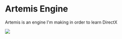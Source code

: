 # Artemis Engine

Artemis is an engine I'm making in order to learn DirectX

![](https://i.imgur.com/j7J8ucZ.png)
